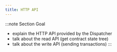 ```yaml
---
title: HTTP API
---
```


:::note Section Goal
- explain the HTTP API provided by the Dispatcher
- talk about the read API (get contract state tree)
- talk about the write API (sending transactions)
:::

